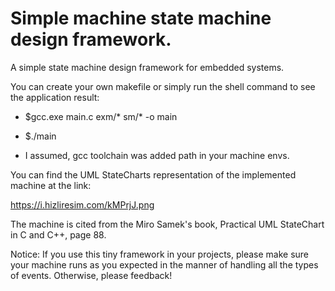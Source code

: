 # Simple machine state machine design framework.

A simple state machine design framework for embedded systems.

You can create your own makefile or simply run the shell command to see the application result:

* $gcc.exe main.c exm/* sm/* -o main
* $./main

* I assumed, gcc toolchain was added path in your machine envs.

You can find the UML StateCharts representation of the implemented machine at the link:

https://i.hizliresim.com/kMPrjJ.png

The machine is cited from the Miro Samek's book, Practical UML StateChart in C and C++, page 88.

Notice: If you use this tiny framework in your projects, please make sure your machine runs 
as you expected in the manner of handling all the types of events. Otherwise, please feedback!
